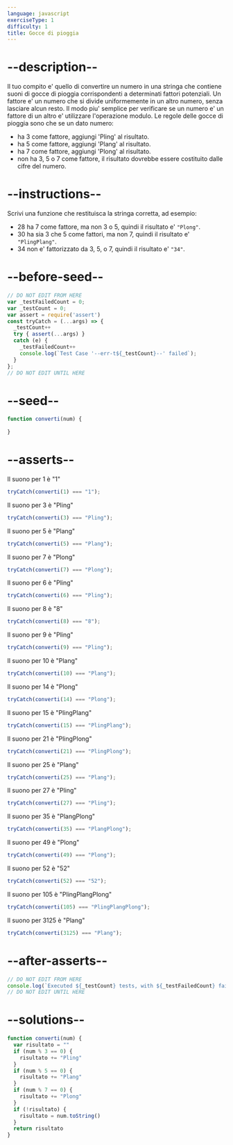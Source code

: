 ```yaml
---
language: javascript
exerciseType: 1
difficulty: 1
title: Gocce di pioggia
---
```


# --description--

Il tuo compito e' quello di convertire un numero in una stringa che contiene suoni di gocce di pioggia corrispondenti a determinati fattori potenziali.
Un fattore e' un numero che si divide uniformemente in un altro numero, senza lasciare alcun resto.
Il modo piu' semplice per verificare se un numero e' un fattore di un altro e' utilizzare l'operazione modulo.
Le regole delle gocce di pioggia sono che se un dato numero:

- ha 3 come fattore, aggiungi 'Pling' al risultato.
- ha 5 come fattore, aggiungi 'Plang' al risultato.
- ha 7 come fattore, aggiungi 'Plong' al risultato.
- non ha 3, 5 o 7 come fattore, il risultato dovrebbe essere costituito dalle cifre del numero.

# --instructions--

Scrivi una funzione che restituisca la stringa corretta, ad esempio:

- 28 ha 7 come fattore, ma non 3 o 5, quindi il risultato e' `"Plong"`.
- 30 ha sia 3 che 5 come fattori, ma non 7, quindi il risultato e' `"PlingPlang"`.
- 34 non e' fattorizzato da 3, 5, o 7, quindi il risultato e' `"34"`.

# --before-seed--

```javascript
// DO NOT EDIT FROM HERE
var _testFailedCount = 0;
var _testCount = 0;
var assert = require('assert')
const tryCatch = (...args) => {
  _testCount++
  try { assert(...args) }
  catch (e) {
    _testFailedCount++
    console.log(`Test Case '--err-t${_testCount}--' failed`);
  }
};
// DO NOT EDIT UNTIL HERE
```

# --seed--

```javascript
function converti(num) {
  
}
```

# --asserts--

Il suono per 1 è "1"

```javascript
tryCatch(converti(1) === "1");
```

Il suono per 3 è "Pling"

```javascript
tryCatch(converti(3) === "Pling");
```

Il suono per 5 è "Plang"

```javascript
tryCatch(converti(5) === "Plang");
```

Il suono per 7 è "Plong"

```javascript
tryCatch(converti(7) === "Plong");
```

Il suono per 6 è "Pling"

```javascript
tryCatch(converti(6) === "Pling");
```

Il suono per 8 è "8"

```javascript
tryCatch(converti(8) === "8");
```

Il suono per 9 è "Pling"

```javascript
tryCatch(converti(9) === "Pling");
```

Il suono per 10 è "Plang"

```javascript
tryCatch(converti(10) === "Plang");
```

Il suono per 14 è "Plong"

```javascript
tryCatch(converti(14) === "Plong");
```

Il suono per 15 è "PlingPlang"

```javascript
tryCatch(converti(15) === "PlingPlang");
```

Il suono per 21 è "PlingPlong"

```javascript
tryCatch(converti(21) === "PlingPlong");
```

Il suono per 25 è "Plang"

```javascript
tryCatch(converti(25) === "Plang");
```

Il suono per 27 è "Pling"

```javascript
tryCatch(converti(27) === "Pling");
```

Il suono per 35 è "PlangPlong"

```javascript
tryCatch(converti(35) === "PlangPlong");
```

Il suono per 49 è "Plong"

```javascript
tryCatch(converti(49) === "Plong");
```

Il suono per 52 è "52"

```javascript
tryCatch(converti(52) === "52");
```

Il suono per 105 è "PlingPlangPlong"

```javascript
tryCatch(converti(105) === "PlingPlangPlong");
```

Il suono per 3125 è "Plang"

```javascript
tryCatch(converti(3125) === "Plang");
```

# --after-asserts--

```javascript
// DO NOT EDIT FROM HERE 
console.log(`Executed ${_testCount} tests, with ${_testFailedCount} failures`);
// DO NOT EDIT UNTIL HERE
```

# --solutions--

```javascript
function converti(num) {
  var risultato = ""
  if (num % 3 == 0) {
    risultato += "Pling"
  }
  if (num % 5 == 0) {
    risultato += "Plang"
  }
  if (num % 7 == 0) {
    risultato += "Plong"
  }
  if (!risultato) {
    risultato = num.toString()
  }
  return risultato
}
```

